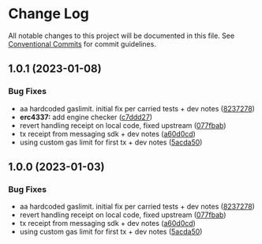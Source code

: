 # Change Log

All notable changes to this project will be documented in this file.
See [Conventional Commits](https://conventionalcommits.org) for commit guidelines.

## 1.0.1 (2023-01-08)


### Bug Fixes

* aa hardcoded gaslimit. initial fix per carried tests + dev notes ([8237278](https://github.com/bcnmy/biconomy-client-sdk/commit/8237278ed05d28918d4cd83d53cb96911a6749b7))
* **erc4337:** add engine checker ([c7ddd27](https://github.com/bcnmy/biconomy-client-sdk/commit/c7ddd273e087f6a65ddad626de52545b4289ec2c))
* revert handling receipt on local code, fixed upstream ([077fbab](https://github.com/bcnmy/biconomy-client-sdk/commit/077fbabfdf0b7ec9e8605973efd02135656d674e))
* tx receipt from messaging sdk + dev notes ([a60d0cd](https://github.com/bcnmy/biconomy-client-sdk/commit/a60d0cddacda75f11b1936940ebc9117d64b782c))
* using custom gas limit for first tx + dev notes ([5acda50](https://github.com/bcnmy/biconomy-client-sdk/commit/5acda50e60d5f9e6dc588d71535110bd3e2e0cc2))





## 1.0.0 (2023-01-03)


### Bug Fixes

* aa hardcoded gaslimit. initial fix per carried tests + dev notes ([8237278](https://github.com/bcnmy/biconomy-client-sdk/commit/8237278ed05d28918d4cd83d53cb96911a6749b7))
* revert handling receipt on local code, fixed upstream ([077fbab](https://github.com/bcnmy/biconomy-client-sdk/commit/077fbabfdf0b7ec9e8605973efd02135656d674e))
* tx receipt from messaging sdk + dev notes ([a60d0cd](https://github.com/bcnmy/biconomy-client-sdk/commit/a60d0cddacda75f11b1936940ebc9117d64b782c))
* using custom gas limit for first tx + dev notes ([5acda50](https://github.com/bcnmy/biconomy-client-sdk/commit/5acda50e60d5f9e6dc588d71535110bd3e2e0cc2))
